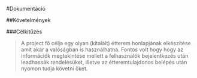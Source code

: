 #Dokumentáció

##Követelmények

###Célkitűzés
>A project fő célja egy olyan (kitalált) étterem honlapjának elkészítése amit akár a valóságban is használhatna.
Fontos volt hogy hogy az információk megtekintése mellett a felhasználók bejelentkezés után leadhassák rendelésüket,
illetve az étteremtulajdonos belépés után nyomon tudja követni őket.